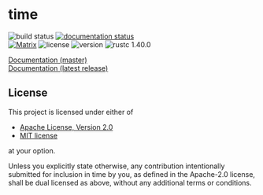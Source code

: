 # time

![build status](https://github.com/time-rs/time/workflows/Build/badge.svg)
[![documentation status](https://github.com/time-rs/time/workflows/Documentation/badge.svg)](https://time-rs.github.io/time/time/index.html)
<br>
[![Matrix](https://img.shields.io/badge/chat-Matrix/Riot-blue)](https://riot.im/app/#/room/!AAFrFkLHvtsXtMYRho:matrix.org)
![license](https://img.shields.io/badge/license-MIT%20or%20Apache--2-brightgreen)
![version](https://img.shields.io/crates/v/time)
![rustc 1.40.0](https://img.shields.io/badge/rustc-1.40.0-blue)

[Documentation (master)](https://time-rs.github.io/time/time/index.html)
<br>
[Documentation (latest release)](https://docs.rs/time)

## License

This project is licensed under either of

- [Apache License, Version 2.0](https://github.com/time-rs/time/blob/master/LICENSE-Apache)
- [MIT license](https://github.com/time-rs/time/blob/master/LICENSE-MIT)

at your option.

Unless you explicitly state otherwise, any contribution intentionally submitted
for inclusion in time by you, as defined in the Apache-2.0 license, shall be
dual licensed as above, without any additional terms or conditions.
